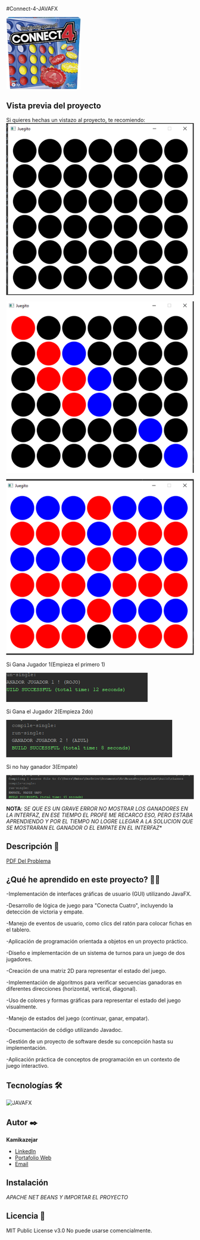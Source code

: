 #Connect-4-JAVAFX

<img src="assets/img/connect4.jpg" alt="drawing" width="200"/>

## Vista previa del proyecto
Si quieres hechas un vistazo al proyecto, te recomiendo:
![Interfaz](assets/img/interfaz.png)


![Interfaz2](assets/img/interfaz2.png)


![Interfaz3](assets/img/interfaz3.png)

Si Gana Jugador 1(Empieza el primero 1)

![Interfaz](assets/img/Rojo.png)

Si Gana el Jugador 2(Empieza 2do)

![Interfaz](assets/img/azul.png)

Si no hay ganador 3(Empate)

![Interfaz](assets/img/empate.png)

**NOTA**: *SE QUE ES UN GRAVE ERROR NO MOSTRAR LOS GANADORES EN LA INTERFAZ, EN ESE TIEMPO EL PROFE ME RECARCO ESO, PERO ESTABA APRENDIENDO Y POR EL TIEMPO NO LOGRE LLEGAR A LA SOLUCION QUE SE MOSTRARAN EL GANADOR O EL EMPATE EN EL INTERFAZ**

## Descripción 📑

[PDF Del Problema](assets/pdf/LABORATORIO4B.pdf)


## ¿Qué he aprendido en este proyecto? 🙇🏻 

-Implementación de interfaces gráficas de usuario (GUI) utilizando JavaFX.

-Desarrollo de lógica de juego para "Conecta Cuatro", incluyendo la detección de victoria y empate.

-Manejo de eventos de usuario, como clics del ratón para colocar fichas en el tablero.

-Aplicación de programación orientada a objetos en un proyecto práctico.

-Diseño e implementación de un sistema de turnos para un juego de dos jugadores.

-Creación de una matriz 2D para representar el estado del juego.

-Implementación de algoritmos para verificar secuencias ganadoras en diferentes direcciones (horizontal, vertical, diagonal).

-Uso de colores y formas gráficas para representar el estado del juego visualmente.

-Manejo de estados del juego (continuar, ganar, empatar).

-Documentación de código utilizando Javadoc.

-Gestión de un proyecto de software desde su concepción hasta su implementación.

-Aplicación práctica de conceptos de programación en un contexto de juego interactivo.

## Tecnologías 🛠
<!-- Iconos sacados de: https://github.com/hendrasob/badges/blob/master/README.md y https://github.com/alexandresanlim/Badges4-README.md-Profile -->
<img src="https://upload.wikimedia.org/wikipedia/en/c/cc/JavaFX_Logo.png" alt="JAVAFX">


## Autor ✒️
**Kamikazejar**

* <a href="https://www.linkedin.com/in/rodrigocarmonah/" target="_blank">LinkedIn</a>
* <a href="https://rodrigocarmonaherrera.com/" target="_blank">Portafolio Web</a>
* [Email](mailto:rcarmonah@outlook.com)

  
## Instalación 
*APACHE NET BEANS Y IMPORTAR EL PROYECTO*
  
## Licencia 📄
MIT Public License v3.0
No puede usarse comencialmente.
